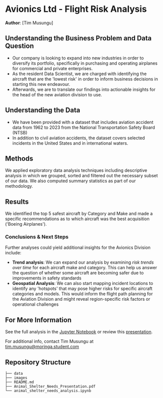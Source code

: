 
# Avionics Ltd - Flight Risk Analysis

**Author**: [Tim Musungu]

## Understanding the Business Problem and Data Question
- Our company is looking to expand into new industries in order to diversify its portfolio, specifically in purchasing and operating airplanes for commercial and private enterprises.
- As the resident Data Scientist, we are charged with identifying the aircraft that are the 'lowest risk' in order to inform business decisions in starting this new endeavour.
- Afterwards, we are to translate our findings into actionable insights for the head of the new aviation division to use.

## Understanding the Data
- We have been provided with a dataset that includes aviation accident data from 1962 to 2023 from the National Transportation Safety Board (NTSB)
- In addition to civil aviation accidents, the dataset covers selected incidents in the United States and in international waters.


## Methods

We applied exploratory data analysis techniques including descriptive analysis in which we grouped, sorted and filtered out the necessary subset of our data. We also computed summary statistics as part of our methodology.

## Results
We identified the top 5 safest aircraft by Category and Make and made a specific recommendations as to which aircraft was the best acquisition ('Boeing Airplanes').

### Conclusions & Next Steps

Further analyses could yield additional insights for the Avionics Division include:

- **Trend analysis**: We can expand our analysis by examining *risk trends over time* for each aircraft make and category. This can help us answer the question of whether some aircraft are becoming safer due to improvements in safety standards
- **Geospatial Analysis**: We can also start mapping incident locations to identify any 'hotspots' that may pose higher risks for specific aircraft categories and models. This would inform the flight path planning for the Aviation Division and might reveal region-specific risk factors or operational challenges


## For More Information

See the full analysis in the [Jupyter Notebook](./animal-shelter-needs-analysis.ipynb) or review this [presentation](./Animal_Shelter_Needs_Presentation.pdf).

For additional info, contact Tim Musungu at [tim.musungu@moringa.student.com](mailto:tim.musungu@moringa.student.com)


## Repository Structure

```
├── data
├── images
├── README.md
├── Animal_Shelter_Needs_Presentation.pdf
└── animal_shelter_needs_analysis.ipynb
```
